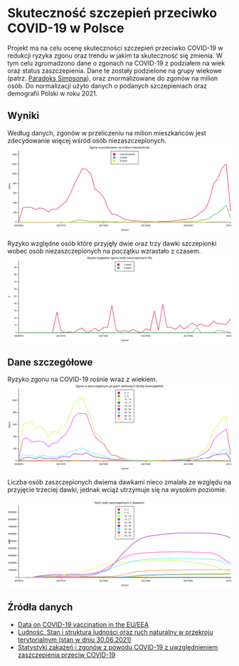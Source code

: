 Skuteczność szczepień przeciwko COVID-19 w Polsce
=================================================
Projekt ma na celu ocenę skuteczności szczepień przeciwko COVID-19 w redukcji
ryzyka zgonu oraz trendu w jakim ta skuteczność się zmienia. W tym celu
zgromadzono dane o zgonach na COVID-19 z podziałem na wiek oraz status
zaszczepienia. Dane te zostały podzielone na grupy wiekowe (patrz. [Paradoks Simpsona](https://pl.wikipedia.org/wiki/Paradoks_Simpsona)), oraz znormalizowane do zgonów na milion
osób. Do normalizacji użyto danych o podanych szczepieniach oraz demografii
Polski w roku 2021.

Wyniki
------
Według danych, zgonów w przeliczeniu na milion mieszkańców jest zdecydowanie
więcej wśród osób niezaszczepionych.
![](output/deaths_per_vaccination_status.svg)

Ryzyko względne osób które przyjęły dwie oraz trzy dawki szczepionki wobec
osób niezaszczepionych na początku wzrastało z czasem.
![](output/risk_ratios.svg)

Dane szczegółowe
----------------
Ryzyko zgonu na COVID-19 rośnie wraz z wiekiem.
![](output/deaths.svg)

Liczba osób zaszczepionych dwiema dawkami nieco zmalała ze względu na przyjęcie
trzeciej dawki, jednak wciąż utrzymuje się na wysokim poziomie.

![](output/vaccinations_two_doses.svg)

Źródła danych
-------------
- [Data on COVID-19 vaccination in the EU/EEA](https://www.ecdc.europa.eu/en/publications-data/data-covid-19-vaccination-eu-eea)
- [Ludność. Stan i struktura ludności oraz ruch naturalny w przekroju terytorialnym (stan w dniu 30.06.2021)](https://stat.gov.pl/obszary-tematyczne/ludnosc/ludnosc/ludnosc-stan-i-struktura-ludnosci-oraz-ruch-naturalny-w-przekroju-terytorialnym-stan-w-dniu-30-06-2021,6,30.html)
- [Statystyki zakażeń i zgonów z powodu COVID-19 z uwzględnieniem zaszczepienia przeciw COVID-19](https://dane.gov.pl/pl/dataset/2582)
